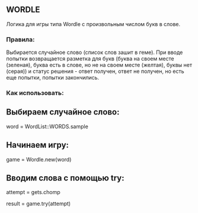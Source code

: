 ## WORDLE
Логика для игры типа Wordle с произвольным числом букв в слове.
### Правила:
Выбирается случайное слово (список слов зашит в геме). При вводе попытки возвращается разметка для букв  (буква на своем месте (зеленая), буква есть в слове, но не на своем месте (желтая), буквы нет (серая))
и статус решения - ответ получен, ответ не получен, но есть еще попытки, попытки закончились.
### Как использовать:
## Выбираем случайное слово:
word = WordList::WORDS.sample
## Начинаем игру:
game = Wordle.new(word)
## Вводим слова с помощью try:
attempt = gets.chomp

result = game.try(attempt)
